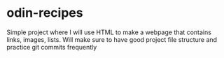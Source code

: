 # odin-recipes
Simple project where I will use HTML to make a webpage that contains links, images, lists.
Will make sure to have good project file structure and practice git commits frequently